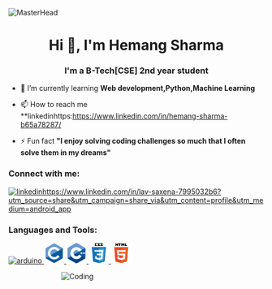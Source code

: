 ![MasterHead](https://camo.githubusercontent.com/d5c3a087b575e5796f8b4e953e22f98a52856594e2853c9a6a2122024befa094/68747470733a2f2f63646e2e6472696262626c652e636f6d2f75736572732f3231393438322f73637265656e73686f74732f31343637363434342f6d656469612f32386661306236346230343534646530643036363465333634653466393566632e676966)
<h1 align="center">Hi 👋, I'm Hemang Sharma</h1>
<h3 align="center">I'm a B-Tech[CSE] 2nd year student</h3>

- 🌱 I’m currently learning **Web development,Python,Machine Learning**

- 📫 How to reach me **linkedinhttps:https://www.linkedin.com/in/hemang-sharma-b65a78287/

- ⚡ Fun fact **"I enjoy solving coding challenges so much that I often solve them in my dreams"**

<h3 align="left">Connect with me:</h3>
<p align="left">
<a href="https://www.linkedin.com/in/hemang-sharma-b65a78287/" target="blank"><img align="center" src="https://raw.githubusercontent.com/rahuldkjain/github-profile-readme-generator/master/src/images/icons/Social/linked-in-alt.svg" alt="linkedinhttps://www.linkedin.com/in/lav-saxena-7995032b6?utm_source=share&utm_campaign=share_via&utm_content=profile&utm_medium=android_app" height="30" width="40" /></a>
</p>

<h3 align="left">Languages and Tools:</h3>
<p align="left"> <a href="https://www.arduino.cc/" target="_blank" rel="noreferrer"> <img src="https://cdn.worldvectorlogo.com/logos/arduino-1.svg" alt="arduino" width="40" height="40"/> </a> <a href="https://www.cprogramming.com/" target="_blank" rel="noreferrer"> <img src="https://raw.githubusercontent.com/devicons/devicon/master/icons/c/c-original.svg" alt="c" width="40" height="40"/> </a> <a href="https://www.w3schools.com/cpp/" target="_blank" rel="noreferrer"> <img src="https://raw.githubusercontent.com/devicons/devicon/master/icons/cplusplus/cplusplus-original.svg" alt="cplusplus" width="40" height="40"/> </a> <a href="https://www.w3schools.com/css/" target="_blank" rel="noreferrer"> <img src="https://raw.githubusercontent.com/devicons/devicon/master/icons/css3/css3-original-wordmark.svg" alt="css3" width="40" height="40"/> </a> <a href="https://www.w3.org/html/" target="_blank" rel="noreferrer"> <img src="https://raw.githubusercontent.com/devicons/devicon/master/icons/html5/html5-original-wordmark.svg" alt="html5" width="40" height="40"/> </a> </p>




<img align="right" alt="Coding" width="400" src="https://media1.giphy.com/media/v1.Y2lkPTc5MGI3NjExOGtmanh4OGVrczc4Zmx1bTNoNnp6NHhjbHRkbnltcDZnM2x3ejcwdCZlcD12MV9naWZzX3NlYXJjaCZjdD1n/78XCFBGOlS6keY1Bil/giphy.webp">
